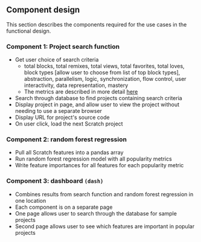 ## Component design

This section describes the components required for the use cases in the functional design.

### Component 1: Project search function
- Get user choice of search criteria
    - total blocks, total remixes, total views, total favorites, total loves, block types [allow user to choose from list of top block types], abstraction, parallelism, logic, synchronization, flow control, user interactivity, data representation, mastery
    - The metrics are described in more detail [here](https://www.computer.org/csdl/pds/api/csdl/proceedings/download-article/12OmNzUPptD/pdf) 
- Search through database to find projects containing search criteria
- Display project in page, and allow user to view the project without needing to use a separate browser
- Display URL for project's source code
- On user click, load the next Scratch project 

### Component 2: random forest regression
- Pull all Scratch features into a pandas array
- Run random forest regression model with all popularity metrics
- Write feature importances for all features for each popularity metric

### Component 3: dashboard `(dash)`
- Combines results from search function and random forest regression in one location
- Each component is on a separate page
- One page allows user to search through the database for sample projects
- Second page allows user to see which features are important in popular projects
